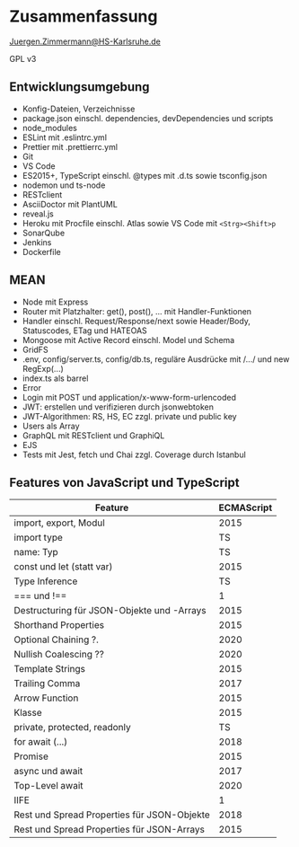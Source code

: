 # Zusammenfassung

<!--
  Copyright (C) 2020 - present Juergen Zimmermann, Hochschule Karlsruhe

  This program is free software: you can redistribute it and/or modify
  it under the terms of the GNU General Public License as published by
  the Free Software Foundation, either version 3 of the License, or
  (at your option) any later version.

  This program is distributed in the hope that it will be useful,
  but WITHOUT ANY WARRANTY; without even the implied warranty of
  MERCHANTABILITY or FITNESS FOR A PARTICULAR PURPOSE.  See the
  GNU General Public License for more details.

  You should have received a copy of the GNU General Public License
  along with this program.  If not, see <http://www.gnu.org/licenses/>.
-->

<Juergen.Zimmermann@HS-Karlsruhe.de>

GPL v3

## Entwicklungsumgebung

- Konfig-Dateien, Verzeichnisse
- package.json einschl. dependencies, devDependencies und scripts
- node_modules
- ESLint mit .eslintrc.yml
- Prettier mit .prettierrc.yml
- Git
- VS Code
- ES2015+, TypeScript einschl. @types mit .d.ts sowie tsconfig.json
- nodemon und ts-node
- RESTclient
- AsciiDoctor mit PlantUML
- reveal.js
- Heroku mit Procfile einschl. Atlas sowie VS Code mit `<Strg><Shift>p`
- SonarQube
- Jenkins
- Dockerfile 

## MEAN

- Node mit Express
- Router mit Platzhalter: get(), post(), ... mit Handler-Funktionen
- Handler einschl. Request/Response/next sowie Header/Body, Statuscodes, ETag
  und HATEOAS
- Mongoose mit Active Record einschl. Model und Schema
- GridFS
- .env, config/server.ts, config/db.ts, reguläre Ausdrücke mit /.../ und new RegExp(...)
- index.ts als barrel
- Error
- Login mit POST und application/x-www-form-urlencoded
- JWT: erstellen und verifizieren durch jsonwebtoken
- JWT-Algorithmen: RS, HS, EC zzgl. private und public key
- Users als Array
- GraphQL mit RESTclient und GraphiQL
- EJS
- Tests mit Jest, fetch und Chai zzgl. Coverage durch Istanbul

## Features von JavaScript und TypeScript

| Feature                                     | ECMAScript |
| ------------------------------------------- | ---------- |
| import, export, Modul                       | 2015       |
| import type                                 | TS         |
| name: Typ                                   | TS         |
| const und let (statt var)                   | 2015       |
| Type Inference                              | TS         |
| === und !==                                 | 1          |
| Destructuring für JSON-Objekte und -Arrays  | 2015       |
| Shorthand Properties                        | 2015       |
| Optional Chaining ?.                        | 2020       |
| Nullish Coalescing ??                       | 2020       |
| Template Strings                            | 2015       |
| Trailing Comma                              | 2017       |
| Arrow Function                              | 2015       |
| Klasse                                      | 2015       |
| private, protected, readonly                | TS         |
| for await (...)                             | 2018       |
| Promise                                     | 2015       |
| async und await                             | 2017       |
| Top-Level await                             | 2020       |
| IIFE                                        | 1          |
| Rest und Spread Properties für JSON-Objekte | 2018       |
| Rest und Spread Properties für JSON-Arrays  | 2015       |

